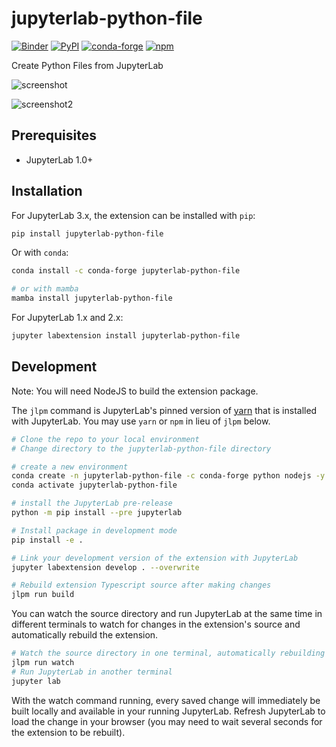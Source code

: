 # jupyterlab-python-file

[![Binder](https://mybinder.org/badge_logo.svg)](https://mybinder.org/v2/gh/jtpio/jupyterlab-python-file/master?urlpath=lab)
[![PyPI](https://img.shields.io/pypi/v/jupyterlab-python-file.svg)](https://pypi.org/project/jupyterlab-python-file)
[![conda-forge](https://img.shields.io/conda/vn/conda-forge/jupyterlab-python-file.svg)](https://anaconda.org/conda-forge/jupyterlab-python-file)
[![npm](https://img.shields.io/npm/v/jupyterlab-python-file.svg)](https://www.npmjs.com/package/jupyterlab-python-file)

Create Python Files from JupyterLab

![screenshot](./doc/screenshot.png)

![screenshot2](./doc/screenshot2.png)

## Prerequisites

- JupyterLab 1.0+

## Installation

For JupyterLab 3.x, the extension can be installed with `pip`:

```bash
pip install jupyterlab-python-file
```

Or with `conda`:

```bash
conda install -c conda-forge jupyterlab-python-file

# or with mamba
mamba install jupyterlab-python-file
```

For JupyterLab 1.x and 2.x:

```bash
jupyter labextension install jupyterlab-python-file
```

## Development

Note: You will need NodeJS to build the extension package.

The `jlpm` command is JupyterLab's pinned version of
[yarn](https://yarnpkg.com/) that is installed with JupyterLab. You may use
`yarn` or `npm` in lieu of `jlpm` below.

```bash
# Clone the repo to your local environment
# Change directory to the jupyterlab-python-file directory

# create a new environment
conda create -n jupyterlab-python-file -c conda-forge python nodejs -y
conda activate jupyterlab-python-file

# install the JupyterLab pre-release
python -m pip install --pre jupyterlab

# Install package in development mode
pip install -e .

# Link your development version of the extension with JupyterLab
jupyter labextension develop . --overwrite

# Rebuild extension Typescript source after making changes
jlpm run build
```

You can watch the source directory and run JupyterLab at the same time in different terminals to watch for changes in the extension's source and automatically rebuild the extension.

```bash
# Watch the source directory in one terminal, automatically rebuilding when needed
jlpm run watch
# Run JupyterLab in another terminal
jupyter lab
```

With the watch command running, every saved change will immediately be built locally and available in your running JupyterLab. Refresh JupyterLab to load the change in your browser (you may need to wait several seconds for the extension to be rebuilt).

